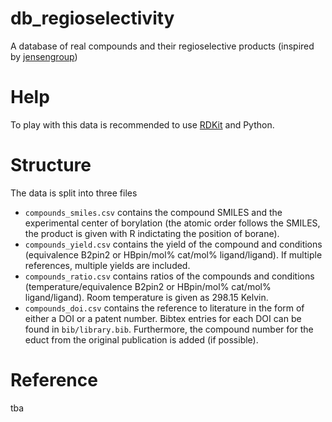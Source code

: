 # db_regioselectivity
A database of real compounds and their regioselective products (inspired by [jensengroup](https://github.com/jensengroup/db-regioselectivity))

# Help
To play with this data is recommended to use [RDKit](www.rdkit.org) and Python.

# Structure
The data is split into three files
- ``compounds_smiles.csv`` contains the compound SMILES and the experimental center of borylation (the atomic order follows the SMILES, the product is given with R indictating the position of borane).
- ``compounds_yield.csv`` contains the yield of the compound and conditions (equivalence B2pin2 or HBpin/mol% cat/mol% ligand/ligand). If multiple references, multiple yields are included.
- ``compounds_ratio.csv`` contains ratios of the compounds and conditions (temperature/equivalence B2pin2 or HBpin/mol% cat/mol% ligand/ligand). Room temperature is given as 298.15 Kelvin.
- ``compounds_doi.csv`` contains the reference to literature in the form of either a DOI or a patent number.  Bibtex entries for each DOI can be found in ``bib/library.bib``. Furthermore, the compound number for the educt from the original publication is added (if possible).

# Reference
tba

